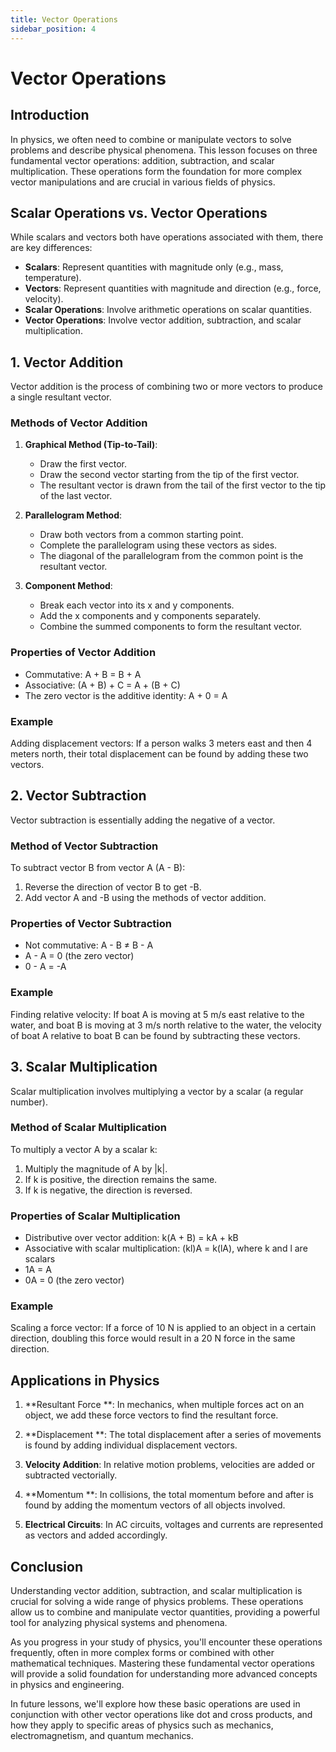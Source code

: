 ```yaml
---
title: Vector Operations
sidebar_position: 4
---
```


# Vector Operations

## Introduction

In physics, we often need to combine or manipulate vectors to solve problems and describe physical phenomena. This lesson focuses on three fundamental vector operations: addition, subtraction, and scalar multiplication. These operations form the foundation for more complex vector manipulations and are crucial in various fields of physics.

## Scalar Operations vs. Vector Operations

While scalars and vectors both have operations associated with them, there are key differences:

-   **Scalars**: Represent quantities with magnitude only (e.g., mass, temperature).
-   **Vectors**: Represent quantities with magnitude and direction (e.g., force, velocity).
-   **Scalar Operations**: Involve arithmetic operations on scalar quantities.
-   **Vector Operations**: Involve vector addition, subtraction, and scalar multiplication.

## 1. Vector Addition

Vector addition is the process of combining two or more vectors to produce a single resultant vector.

### Methods of Vector Addition

1. **Graphical Method (Tip-to-Tail)**:

    - Draw the first vector.
    - Draw the second vector starting from the tip of the first vector.
    - The resultant vector is drawn from the tail of the first vector to the tip of the last vector.

2. **Parallelogram Method**:

    - Draw both vectors from a common starting point.
    - Complete the parallelogram using these vectors as sides.
    - The diagonal of the parallelogram from the common point is the resultant vector.

3. **Component Method**:
    - Break each vector into its x and y components.
    - Add the x components and y components separately.
    - Combine the summed components to form the resultant vector.

### Properties of Vector Addition

-   Commutative: A + B = B + A
-   Associative: (A + B) + C = A + (B + C)
-   The zero vector is the additive identity: A + 0 = A

### Example

Adding displacement vectors: If a person walks 3 meters east and then 4 meters north, their total displacement can be found by adding these two vectors.

## 2. Vector Subtraction

Vector subtraction is essentially adding the negative of a vector.

### Method of Vector Subtraction

To subtract vector B from vector A (A - B):

1. Reverse the direction of vector B to get -B.
2. Add vector A and -B using the methods of vector addition.

### Properties of Vector Subtraction

-   Not commutative: A - B ≠ B - A
-   A - A = 0 (the zero vector)
-   0 - A = -A

### Example

Finding relative velocity: If boat A is moving at 5 m/s east relative to the water, and boat B is moving at 3 m/s north relative to the water, the velocity of boat A relative to boat B can be found by subtracting these vectors.

## 3. Scalar Multiplication

Scalar multiplication involves multiplying a vector by a scalar (a regular number).

### Method of Scalar Multiplication

To multiply a vector A by a scalar k:

1. Multiply the magnitude of A by |k|.
2. If k is positive, the direction remains the same.
3. If k is negative, the direction is reversed.

### Properties of Scalar Multiplication

-   Distributive over vector addition: k(A + B) = kA + kB
-   Associative with scalar multiplication: (kl)A = k(lA), where k and l are scalars
-   1A = A
-   0A = 0 (the zero vector)

### Example

Scaling a force vector: If a force of 10 N is applied to an object in a certain direction, doubling this force would result in a 20 N force in the same direction.

## Applications in Physics

1. **Resultant Force
   **: In mechanics, when multiple forces act on an object, we add these force vectors to find the resultant force.

2. **Displacement
   **: The total displacement after a series of movements is found by adding individual displacement vectors.

3. **Velocity Addition**: In relative motion problems, velocities are added or subtracted vectorially.

4. **Momentum
   **: In collisions, the total momentum before and after is found by adding the momentum vectors of all objects involved.

5. **Electrical Circuits**: In AC circuits, voltages and currents are represented as vectors and added accordingly.

## Conclusion

Understanding vector addition, subtraction, and scalar multiplication is crucial for solving a wide range of physics problems. These operations allow us to combine and manipulate vector quantities, providing a powerful tool for analyzing physical systems and phenomena.

As you progress in your study of physics, you'll encounter these operations frequently, often in more complex forms or combined with other mathematical techniques. Mastering these fundamental vector operations will provide a solid foundation for understanding more advanced concepts in physics and engineering.

In future lessons, we'll explore how these basic operations are used in conjunction with other vector operations like dot and cross products, and how they apply to specific areas of physics such as mechanics, electromagnetism, and quantum mechanics.
